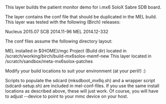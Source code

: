 This layer builds the patient monitor demo for i.mx6 SoloX Sabre SDB board.

The layer contains the conf file that should be duplicated in the MEL build.  This layer was tested with the following (Birch) releases:

Nucleus 2015.07
SCB 2014.11-96
MEL 2014.12-332

The conf files assume the following directory layout:

MEL installed in ${HOME}/mgc
Project (Build dir) located in /scratch/working/birch/build-mx6solox-memf-new
This layer located in /scratch/sandbox/meta-mx6solox-patches

Modify your build locations to suit your environment (at your peril!) :)

Scripts to populate the sdcard (mksdboot_mx6q.sh) and a wrapper script (sdcard-setup.sh) are included in mel-conf-files.  If you use the same install locations as described above, these will just work.  Of course, you will have to adjust --device to point to your mmc device on your host.
